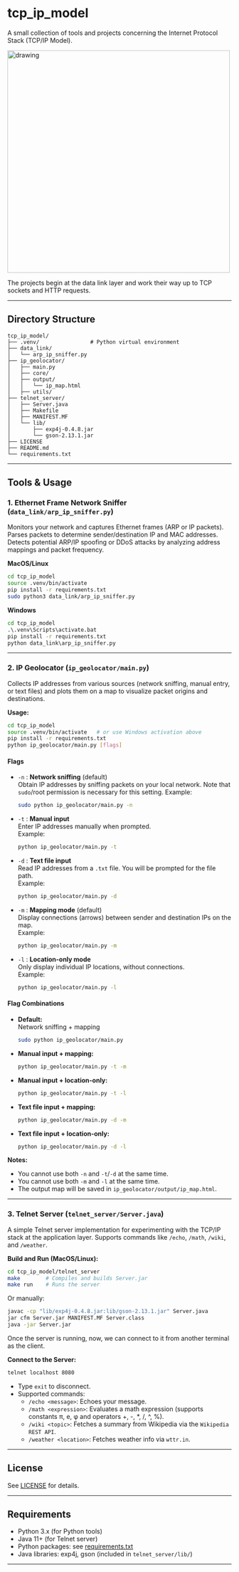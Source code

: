 # tcp_ip_model

A small collection of tools and projects concerning the Internet Protocol Stack (TCP/IP Model).

<img src="https://github.com/user-attachments/assets/023aab52-8c1e-494b-bebc-3a9e56a1e6be" alt="drawing" width="500"/>

The projects begin at the data link layer and work their way up to TCP sockets and HTTP requests.

---

## Directory Structure

```
tcp_ip_model/
├── .venv/                # Python virtual environment
├── data_link/
│   └── arp_ip_sniffer.py
├── ip_geolocator/
│   ├── main.py
│   ├── core/
│   ├── output/
│   │   └── ip_map.html
│   ├── utils/
├── telnet_server/
│   ├── Server.java
│   ├── Makefile
│   ├── MANIFEST.MF
│   └── lib/
│       ├── exp4j-0.4.8.jar
│       └── gson-2.13.1.jar
├── LICENSE
├── README.md
└── requirements.txt
```

---

## Tools & Usage

### 1. Ethernet Frame Network Sniffer (`data_link/arp_ip_sniffer.py`)

Monitors your network and captures Ethernet frames (ARP or IP packets). Parses packets to determine sender/destination IP and MAC addresses. Detects potential ARP/IP spoofing or DDoS attacks by analyzing address mappings and packet frequency.

**MacOS/Linux**
```bash
cd tcp_ip_model
source .venv/bin/activate
pip install -r requirements.txt
sudo python3 data_link/arp_ip_sniffer.py
```

**Windows**
```cmd
cd tcp_ip_model
.\.venv\Scripts\activate.bat
pip install -r requirements.txt
python data_link\arp_ip_sniffer.py
```

---

### 2. IP Geolocator (`ip_geolocator/main.py`)

Collects IP addresses from various sources (network sniffing, manual entry, or text files) and plots them on a map to visualize packet origins and destinations.

**Usage:**

```bash
cd tcp_ip_model
source .venv/bin/activate   # or use Windows activation above
pip install -r requirements.txt
python ip_geolocator/main.py [flags]
```

#### Flags

- `-n` : **Network sniffing** (default)  
  Obtain IP addresses by sniffing packets on your local network. Note that `sudo`/root permission is necessary for this setting.
  Example:  
  ```bash
  sudo python ip_geolocator/main.py -n
  ```

- `-t` : **Manual input**  
  Enter IP addresses manually when prompted.  
  Example:  
  ```bash
  python ip_geolocator/main.py -t
  ```

- `-d` : **Text file input**  
  Read IP addresses from a `.txt` file. You will be prompted for the file path.  
  Example:  
  ```bash
  python ip_geolocator/main.py -d
  ```

- `-m` : **Mapping mode** (default)  
  Display connections (arrows) between sender and destination IPs on the map.  
  Example:  
  ```bash
  python ip_geolocator/main.py -m
  ```

- `-l` : **Location-only mode**  
  Only display individual IP locations, without connections.  
  Example:  
  ```bash
  python ip_geolocator/main.py -l
  ```

#### Flag Combinations

- **Default:**  
  Network sniffing + mapping  
  ```bash
  sudo python ip_geolocator/main.py
  ```
- **Manual input + mapping:**  
  ```bash
  python ip_geolocator/main.py -t -m
  ```
- **Manual input + location-only:**  
  ```bash
  python ip_geolocator/main.py -t -l
  ```
- **Text file input + mapping:**  
  ```bash
  python ip_geolocator/main.py -d -m
  ```
- **Text file input + location-only:**  
  ```bash
  python ip_geolocator/main.py -d -l
  ```

**Notes:**
- You cannot use both `-n` and `-t`/`-d` at the same time.
- You cannot use both `-m` and `-l` at the same time.
- The output map will be saved in `ip_geolocator/output/ip_map.html`.

---

### 3. Telnet Server (`telnet_server/Server.java`)

A simple Telnet server implementation for experimenting with the TCP/IP stack at the application layer. Supports commands like `/echo`, `/math`, `/wiki`, and `/weather`.

**Build and Run (MacOS/Linux):**
```bash
cd tcp_ip_model/telnet_server
make        # Compiles and builds Server.jar
make run    # Runs the server
```
Or manually:
```bash
javac -cp "lib/exp4j-0.4.8.jar:lib/gson-2.13.1.jar" Server.java
jar cfm Server.jar MANIFEST.MF Server.class
java -jar Server.jar
```
Once the server is running, now, we can connect to it from another terminal as the client.

**Connect to the Server:**
```bash
telnet localhost 8080
```
- Type `exit` to disconnect.
- Supported commands:
  - `/echo <message>`: Echoes your message.
  - `/math <expression>`: Evaluates a math expression (supports constants π, e, φ and operators +, -, *, /, ^, %).
  - `/wiki <topic>`: Fetches a summary from Wikipedia via the `Wikipedia REST API`.
  - `/weather <location>`: Fetches weather info via `wttr.in`.

---

## License

See [LICENSE](LICENSE) for details.

---

## Requirements

- Python 3.x (for Python tools)
- Java 11+ (for Telnet server)
- Python packages: see [requirements.txt](requirements.txt)
- Java libraries: exp4j, gson (included in `telnet_server/lib/`)

---

